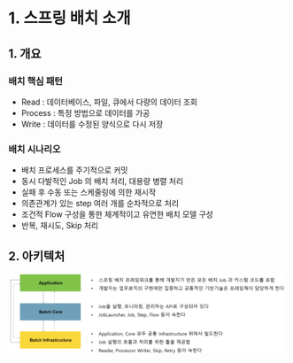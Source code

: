# 1. 스프링 배치 소개
## 1. 개요

### 배치 핵심 패턴

- Read : 데이터베이스, 파일, 큐에서 다량의 데이터 조회
- Process : 특정 방법으로 데이터를 가공
- Write : 데이터를 수정된 양식으로 다시 저장

### 배치 시나리오

- 배치 프로세스를 주기적으로 커밋
- 동시 다발적인 Job 의 배치 처리, 대용량 병렬 처리
- 실패 후 수동 또는 스케줄링에 의한 재시작
- 의존관계가 있는 step 여러 개를 순차적으로 처리
- 조건적 Flow 구성을 통한 체계적이고 유연한 배치 모델 구성
- 반복, 재시도, Skip 처리

## 2. 아키텍처

<img src="/img/1.png" width="500px;">
